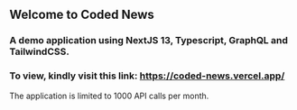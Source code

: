 ## Welcome to Coded News

### A demo application using NextJS 13, Typescript, GraphQL and TailwindCSS. 

### To view, kindly visit this link: https://coded-news.vercel.app/ 

The application is limited to 1000 API calls per month.